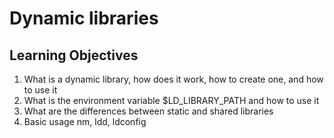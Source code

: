 # Dynamic libraries
## Learning Objectives
1. What is a dynamic library, how does it work, how to create one, and how to use it
2. What is the environment variable $LD_LIBRARY_PATH and how to use it
3. What are the differences between static and shared libraries
4. Basic usage nm, ldd, ldconfig
